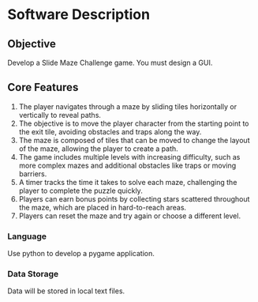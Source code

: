 # Software Description

## Objective

Develop a Slide Maze Challenge game. You must design a GUI.

## Core Features

1. The player navigates through a maze by sliding tiles horizontally or vertically to reveal paths.
2. The objective is to move the player character from the starting point to the exit tile, avoiding obstacles and traps along the way.
3. The maze is composed of tiles that can be moved to change the layout of the maze, allowing the player to create a path.
4. The game includes multiple levels with increasing difficulty, such as more complex mazes and additional obstacles like traps or moving barriers.
5. A timer tracks the time it takes to solve each maze, challenging the player to complete the puzzle quickly.
6. Players can earn bonus points by collecting stars scattered throughout the maze, which are placed in hard-to-reach areas.
7. Players can reset the maze and try again or choose a different level.

### Language

Use python to develop a pygame application.

### Data Storage

Data will be stored in local text files.